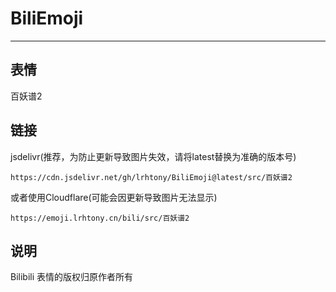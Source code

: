 # BiliEmoji
---
## 表情
百妖谱2
## 链接
jsdelivr(推荐，为防止更新导致图片失效，请将latest替换为准确的版本号)
```
https://cdn.jsdelivr.net/gh/lrhtony/BiliEmoji@latest/src/百妖谱2
```
或者使用Cloudflare(可能会因更新导致图片无法显示)
```
https://emoji.lrhtony.cn/bili/src/百妖谱2
```
## 说明
Bilibili 表情的版权归原作者所有
